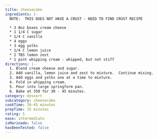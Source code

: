 ```yaml
---
title: cheesecake
ingredients: |-
  NOTE:  THIS DOES NOT HAVE A CRUST - NEED TO FIND CRUST RECIPE

  * 3 8oz boxes cream cheese
  * 1 1/4 C sugar
  * 1/4 C vanilla
  * 4 eggs
  * 3 egg yolks
  * 1/4 C lemon juice
  * 2 TBS lemon zest
  * 1 pint whipping cream - whipped, but not stiff
directions: |-
  1. Blend cream cheese and sugar.
  2. Add vanilla, lemon juice and zest to mixture.  Continue mixing.
  3. Add eggs and yolks one at a time to mixture.
  4. Fold in whipping cream.
  5. Pour into large springform pan.
  6. Bake at 350 for 30 - 45 minutes.
category: dessert
subcategory: cheesecake
cookTime: 30-45 minutes
prepTime: 15 minutes
rating: 5
ease: intermediate
isMarinade: false
hasBeenTested: false
---
```

